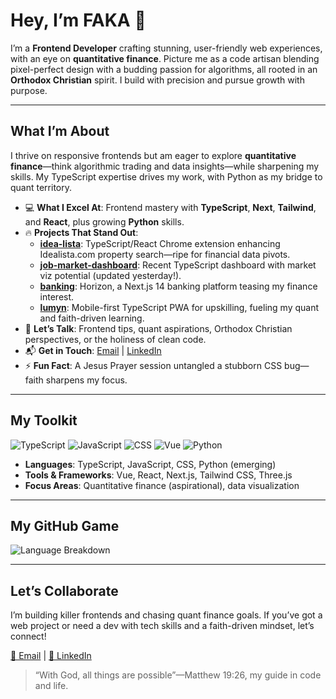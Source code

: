 # Hey, I’m FAKA 🚀

I’m a **Frontend Developer** crafting stunning, user-friendly web experiences, with an eye on **quantitative finance**. Picture me as a code artisan blending pixel-perfect design with a budding passion for algorithms, all rooted in an **Orthodox Christian** spirit. I build with precision and pursue growth with purpose.

---

## What I’m About

I thrive on responsive frontends but am eager to explore **quantitative finance**—think algorithmic trading and data insights—while sharpening my skills. My TypeScript expertise drives my work, with Python as my bridge to quant territory.

- 💻 **What I Excel At**: Frontend mastery with **TypeScript**, **Next**, **Tailwind**, and **React**, plus growing **Python** skills.
- 🔥 **Projects That Stand Out**:
  - **[idea-lista](https://github.com/IFAKA/idea-lista)**: TypeScript/React Chrome extension enhancing Idealista.com property search—ripe for financial data pivots.
  - **[job-market-dashboard](https://github.com/IFAKA/job-market-dashboard)**: Recent TypeScript dashboard with market viz potential (updated yesterday!).
  - **[banking](https://github.com/IFAKA/banking)**: Horizon, a Next.js 14 banking platform teasing my finance interest.
  - **[lumyn](https://github.com/IFAKA/lumyn)**: Mobile-first TypeScript PWA for upskilling, fueling my quant and faith-driven learning.
- 🧠 **Let’s Talk**: Frontend tips, quant aspirations, Orthodox Christian perspectives, or the holiness of clean code.
- 📬 **Get in Touch**: [Email](mailto:facundoarenas29@gmail.com) | [LinkedIn](https://linkedin.com/in/faka)
- ⚡ **Fun Fact**: A Jesus Prayer session untangled a stubborn CSS bug—faith sharpens my focus.

---

## My Toolkit

![TypeScript](https://img.shields.io/badge/-TypeScript-3178C6?logo=typescript&logoColor=white&style=flat-square)
![JavaScript](https://img.shields.io/badge/-JavaScript-F7DF1E?logo=javascript&logoColor=black&style=flat-square)
![CSS](https://img.shields.io/badge/-CSS-1572B6?logo=css3&logoColor=white&style=flat-square)
![Vue](https://img.shields.io/badge/-Vue-4FC08D?logo=vue.js&logoColor=white&style=flat-square)
![Python](https://img.shields.io/badge/-Python-3776AB?logo=python&logoColor=white&style=flat-square)

- **Languages**: TypeScript, JavaScript, CSS, Python (emerging)
- **Tools & Frameworks**: Vue, React, Next.js, Tailwind CSS, Three.js
- **Focus Areas**: Quantitative finance (aspirational), data visualization

---

## My GitHub Game

![Language Breakdown](https://github-readme-stats.vercel.app/api/top-langs/?username=IFAKA&layout=compact&theme=gruvbox)

---

## Let’s Collaborate

I’m building killer frontends and chasing quant finance goals. If you’ve got a web project or need a dev with tech skills and a faith-driven mindset, let’s connect!

[📧 Email](mailto:facundoarenas29@gmail.com) | [🔗 LinkedIn](https://linkedin.com/in/faka)

> “With God, all things are possible”—Matthew 19:26, my guide in code and life.
